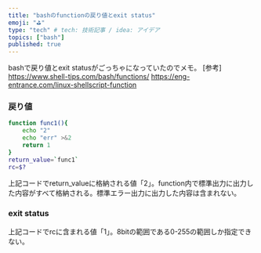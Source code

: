 ```yaml
---
title: "bashのfunctionの戻り値とexit status"
emoji: "⛳"
type: "tech" # tech: 技術記事 / idea: アイデア
topics: ["bash"]
published: true
---
```

bashで戻り値とexit statusがごっちゃになっていたのでメモ。
[参考]
https://www.shell-tips.com/bash/functions/
https://eng-entrance.com/linux-shellscript-function

### 戻り値
```bash
function func1(){
    echo "2"
    echo "err" >&2
    return 1
}
return_value=`func1`
rc=$?
```
上記コードでreturn_valueに格納される値「2」。function内で標準出力に出力した内容がすべて格納される。標準エラー出力に出力した内容は含まれない。

### exit status
上記コードでrcに含まれる値「1」。8bitの範囲である0-255の範囲しか指定できない。